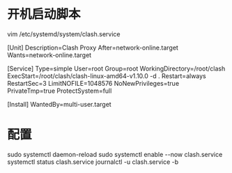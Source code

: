 # 开机启动脚本
vim /etc/systemd/system/clash.service

[Unit]
Description=Clash Proxy
After=network-online.target
Wants=network-online.target

[Service]
Type=simple
User=root
Group=root
WorkingDirectory=/root/clash
ExecStart=/root/clash/clash-linux-amd64-v1.10.0 -d .
Restart=always
RestartSec=3
LimitNOFILE=1048576
NoNewPrivileges=true
PrivateTmp=true
ProtectSystem=full

[Install]
WantedBy=multi-user.target

# 配置
sudo systemctl daemon-reload
sudo systemctl enable --now clash.service
systemctl status clash.service
journalctl -u clash.service -b

